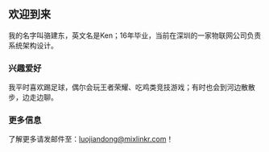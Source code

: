 ## 欢迎到来

我的名字叫骆建东，英文名是Ken；16年毕业，当前在深圳的一家物联网公司负责系统架构设计。


### 兴趣爱好

我平时喜欢踢足球，偶尔会玩王者荣耀、吃鸡类竞技游戏；有时也会到河边散散步，边走边聊。


### 更多信息

了解更多请发邮件至：luojiandong@mixlinkr.com！
